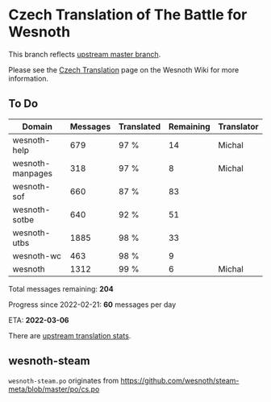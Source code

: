 # Czech Translation of The Battle for Wesnoth

This branch reflects [upstream master branch](https://github.com/wesnoth/wesnoth/tree/master).

Please see the [Czech Translation](https://wiki.wesnoth.org/CzechTranslation) page on the Wesnoth Wiki for more information.

## To Do

Domain | Messages | Translated | Remaining | Translator
------ | -------- | ---------- | --------- | ----------
wesnoth-help | 679 | 97 % | 14 | Michal
wesnoth-manpages | 318 | 97 % | 8 | Michal
wesnoth-sof | 660 | 87 % | 83 |
wesnoth-sotbe | 640 | 92 % | 51 |
wesnoth-utbs | 1885 | 98 % | 33 |
wesnoth-wc | 463 | 98 % | 9 |
wesnoth | 1312 | 99 % | 6 | Michal

Total messages remaining: **204**

Progress since 2022-02-21: **60** messages per day

ETA: **2022-03-06**

There are [upstream translation stats](https://www.wesnoth.org/gettext/?view=langs&version=master&lang=cs).

## wesnoth-steam
`wesnoth-steam.po` originates from https://github.com/wesnoth/steam-meta/blob/master/po/cs.po
